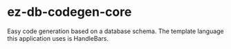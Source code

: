 # ez-db-codegen-core
Easy code generation based on a database schema.  The template language this application uses is HandleBars.

